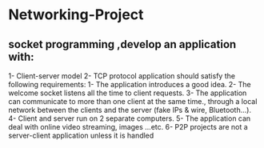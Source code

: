 # Networking-Project
## socket programming ,develop an application with:
1- Client-server model 2- TCP protocol application should satisfy the following requirements: 
1- The application introduces a good idea.
2- The welcome socket listens all the time to client requests.
3- The application can communicate to more than one client at the same time., through a local network between the clients and the server (fake IPs & wire, Bluetooth...). 
4- Client and server run on 2 separate computers.
5- The application can deal with online video streaming, images …etc. 
6- P2P projects are not a server-client application unless it is handled
